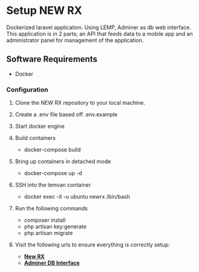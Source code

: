 # Setup NEW RX

Dockerized laravel application. Using LEMP, Adminer as db web interface. This application is in 2 parts; an API that feeds data to a mobile app and an administrator panel for management of the application.

## Software Requirements

-   Docker

### Configuration

1. Clone the NEW RX repository to your local machine.

2. Create a .env file based off .env.example

3. Start docker engine

4. Build containers
    - docker-compose build
5. Bring up containers in detached mode

    - docker-compose up -d

6. SSH into the lemvan container

    - docker exec -it -u ubuntu newrx /bin/bash

7. Run the following commands

    - composer install
    - php artisan key:generate
    - php artisan migrate


8. Visit the following urls to ensure everything is correctly setup:

    - **[New RX](http://localhost:3000)**
    - **[Adminer DB Interface](http://localhost:3002)**
